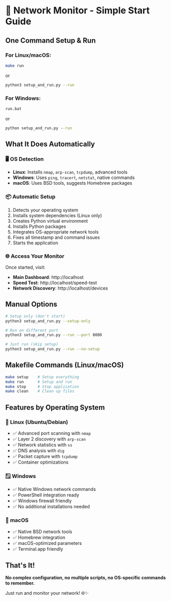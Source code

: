 # 🚀 Network Monitor - Simple Start Guide

## One Command Setup & Run

### For Linux/macOS:
```bash
make run
```
or
```bash
python3 setup_and_run.py --run
```

### For Windows:
```cmd
run.bat
```
or
```cmd
python setup_and_run.py --run
```

## What It Does Automatically

### 🖥️ **OS Detection**
- **Linux**: Installs `nmap`, `arp-scan`, `tcpdump`, advanced tools
- **Windows**: Uses `ping`, `tracert`, `netstat`, native commands  
- **macOS**: Uses BSD tools, suggests Homebrew packages

### 📦 **Automatic Setup**
1. Detects your operating system
2. Installs system dependencies (Linux only)
3. Creates Python virtual environment
4. Installs Python packages
5. Integrates OS-appropriate network tools
6. Fixes all timestamp and command issues
7. Starts the application

### 🌐 **Access Your Monitor**
Once started, visit:
- **Main Dashboard**: http://localhost
- **Speed Test**: http://localhost/speed-test
- **Network Discovery**: http://localhost/devices

## Manual Options

```bash
# Setup only (don't start)
python3 setup_and_run.py --setup-only

# Run on different port
python3 setup_and_run.py --run --port 8080

# Just run (skip setup)
python3 setup_and_run.py --run --no-setup
```

## Makefile Commands (Linux/macOS)

```bash
make setup    # Setup everything  
make run      # Setup and run
make stop     # Stop application
make clean    # Clean up files
```

## Features by Operating System

### 🐧 **Linux (Ubuntu/Debian)**
- ✅ Advanced port scanning with `nmap`
- ✅ Layer 2 discovery with `arp-scan`  
- ✅ Network statistics with `ss`
- ✅ DNS analysis with `dig`
- ✅ Packet capture with `tcpdump`
- ✅ Container optimizations

### 🪟 **Windows**
- ✅ Native Windows network commands
- ✅ PowerShell integration ready
- ✅ Windows firewall friendly
- ✅ No additional installations needed

### 🍎 **macOS**
- ✅ Native BSD network tools
- ✅ Homebrew integration
- ✅ macOS-optimized parameters
- ✅ Terminal.app friendly

## That's It! 

**No complex configuration, no multiple scripts, no OS-specific commands to remember.**

Just run and monitor your network! 🌐✨
